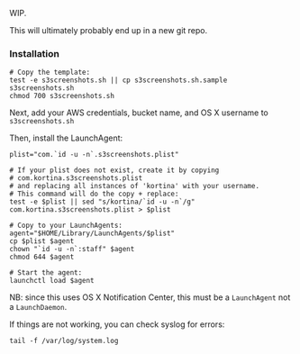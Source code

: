 WIP.

This will ultimately probably end up in a new git repo.

### Installation

    # Copy the template:
    test -e s3screenshots.sh || cp s3screenshots.sh.sample s3screenshots.sh
    chmod 700 s3screenshots.sh

Next, add your AWS credentials, bucket name, and OS X username to `s3screenshots.sh`

Then, install the LaunchAgent:

    plist="com.`id -u -n`.s3screenshots.plist"

    # If your plist does not exist, create it by copying
    # com.kortina.s3screenshots.plist
    # and replacing all instances of 'kortina' with your username.
    # This command will do the copy + replace:
    test -e $plist || sed "s/kortina/`id -u -n`/g" com.kortina.s3screenshots.plist > $plist

    # Copy to your LaunchAgents:
    agent="$HOME/Library/LaunchAgents/$plist"
    cp $plist $agent
    chown "`id -u -n`:staff" $agent
    chmod 644 $agent

    # Start the agent:
    launchctl load $agent


NB: since this uses OS X Notification Center, this must be a `LaunchAgent` not a `LaunchDaemon`.

If things are not working, you can check syslog for errors:

    tail -f /var/log/system.log
